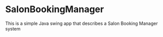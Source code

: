 # SalonBookingManager
This is a simple Java swing app that describes a Salon Booking Manager system
